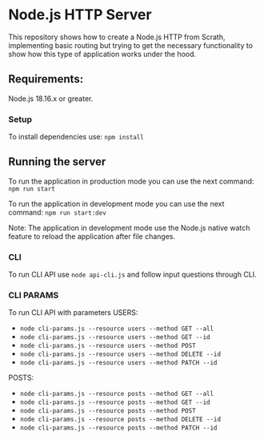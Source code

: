 # Node.js HTTP Server

This repository shows how to create a Node.js HTTP from Scrath, implementing basic routing but trying to get the necessary functionality to show how this type of application works under the hood.

## Requirements:
Node.js 18.16.x or greater.

### Setup
To install dependencies use: 
```npm install```
## Running the server
To run the application in production mode you can use the next command:
```npm run start```

To run the application in development mode you can use the next command:
```npm run start:dev```

Note: The application in development mode use the Node.js native watch feature to reload the application after file changes.

### CLI
To run CLI API use  ```node api-cli.js``` and follow input questions through CLI.

### CLI PARAMS
To run CLI API with parameters
USERS: 
- ```node cli-params.js --resource users --method GET --all```
- ```node cli-params.js --resource users --method GET --id```
- ```node cli-params.js --resource users --method POST```
- ```node cli-params.js --resource users --method DELETE --id```
- ```node cli-params.js --resource users --method PATCH --id```

POSTS:
- ```node cli-params.js --resource posts --method GET --all```
- ```node cli-params.js --resource posts --method GET --id```
- ```node cli-params.js --resource posts --method POST```
- ```node cli-params.js --resource posts --method DELETE --id```
- ```node cli-params.js --resource posts --method PATCH --id```

